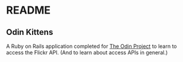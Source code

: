 # README

## Odin Kittens

A Ruby on Rails application completed for [The Odin Project](http://theodinproject.com) to learn to access the Flickr API. (And to learn about access APIs in general.)